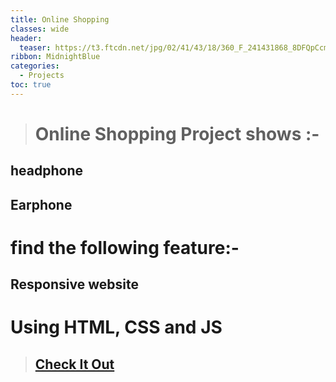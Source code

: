```yaml
---
title: Online Shopping
classes: wide
header:
  teaser: https://t3.ftcdn.net/jpg/02/41/43/18/360_F_241431868_8DFQpCcmpEPVG0UvopdztOAd4a6Rqsoo.jpg
ribbon: MidnightBlue
categories:
  - Projects
toc: true
---
```


> # Online Shopping Project shows :-
## headphone 
## Earphone  

# find the following feature:-
## Responsive website

# Using HTML, CSS and JS

> ## [Check It Out]( https://mohamedadel6.github.io/Online-Shopping_Project/ )
